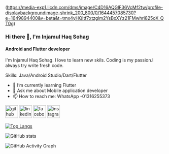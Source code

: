 (https://media-exp1.licdn.com/dms/image/C4D16AQGlF36VcMf2tw/profile-displaybackgroundimage-shrink_200_800/0/1644457085730?e=1649894400&v=beta&t=tmx4yHQItf7xtzglm2YsBxXYz21FMwhri825oX_QT0g)

### Hi there 👋, I'm Injamul Haq Sohag
#### Android and Flutter developer

I'm Injamul Haq Sohag. I love to learn new skils. Coding is my passion.I always try write fresh code.

Skills: Java/Android Studio/Dart/Flutter

- 🌱 I’m currently learning Flutter 
- 💬 Ask me about Mobile application developer 
- 📫 How to reach me: WhatsApp -01316255373 


[<img src='https://cdn.jsdelivr.net/npm/simple-icons@3.0.1/icons/github.svg' alt='github' height='40'>](https://github.com/Sohag-84)  [<img src='https://cdn.jsdelivr.net/npm/simple-icons@3.0.1/icons/linkedin.svg' alt='linkedin' height='40'>](https://www.linkedin.com/in/ih-sohag-2b659921a/)  [<img src='https://cdn.jsdelivr.net/npm/simple-icons@3.0.1/icons/facebook.svg' alt='facebook' height='40'>](https://www.facebook.com/ih.sohag.77)  [<img src='https://cdn.jsdelivr.net/npm/simple-icons@3.0.1/icons/instagram.svg' alt='instagram' height='40'>](https://www.instagram.com/ih.sohag/)  

[![Top Langs](https://github-readme-stats.vercel.app/api/top-langs/?username=Sohag-84)](https://github.com/anuraghazra/github-readme-stats)

![GitHub stats](https://github-readme-stats.vercel.app/api?username=Sohag-84&show_icons=true&count_private=true)  

![GitHub Activity Graph](https://activity-graph.herokuapp.com/graph?username=Sohag-84)  

